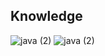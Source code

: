 ## Knowledge
![java (2)](https://github.com/nocea/nocea/assets/91067903/079fed6f-77e7-4618-93ed-70bd684a0c6b)
![java (2)](https://github.com/nocea/nocea/assets/91067903/079fed6f-77e7-4618-93ed-70bd684a0c6b)
<!--

**nocea/nocea** is a ✨ _special_ ✨ repository because its `README.md` (this file) appears on your GitHub profile.

Here are some ideas to get you started:

- 🔭 I’m currently working on ...
- 🌱 I’m currently learning ...
- 👯 I’m looking to collaborate on ...
- 🤔 I’m looking for help with ...
- 💬 Ask me about ...
- 📫 How to reach me: ...
- 😄 Pronouns: ...
- ⚡ Fun fact: ...
-### Hi there 👋
-->

